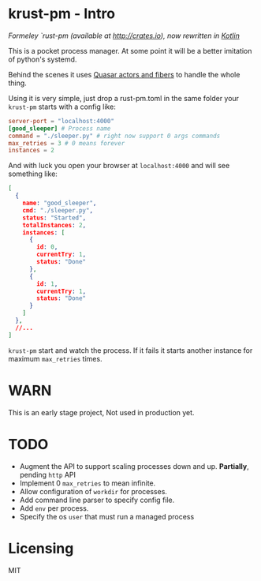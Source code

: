 krust-pm - Intro
=======

*Formeley `rust-pm (available at http://crates.io), now rewritten in [Kotlin](kotlinlang.org)*

This is a pocket process manager. At some point it will be a better imitation of python's systemd.

Behind the scenes it uses [Quasar actors and fibers](http://docs.paralleluniverse.co/quasar/) to handle the whole thing.

Using it is very simple, just drop a rust-pm.toml in the same folder your
`krust-pm` starts with a config like:

```toml
server-port = "localhost:4000"
[good_sleeper] # Process name
command = "./sleeper.py" # right now support 0 args commands
max_retries = 3 # 0 means forever
instances = 2
```

And with luck you open your browser at `localhost:4000` and will see something like:

```json
[
  {
    name: "good_sleeper",
    cmd: "./sleeper.py",
    status: "Started",
    totalInstances: 2,
    instances: [
      {
        id: 0,
        currentTry: 1,
        status: "Done"
      },
      {
        id: 1,
        currentTry: 1,
        status: "Done"
      }
    ]
  },
  //...
]

```

`krust-pm` start and watch the process. If it fails it starts another instance for maximum `max_retries` times.


WARN
====

This is an early stage project, Not used in production yet.


TODO
====

   - Augment the API to support scaling processes down and up. **Partially**, pending `http` API
   - Implement 0 `max_retries` to mean infinite.
   - Allow configuration of `workdir` for processes.
   - Add command line parser to specify config file.
   - Add `env` per process.
   - Specify the os `user` that must run a managed process

Licensing
===
MIT
